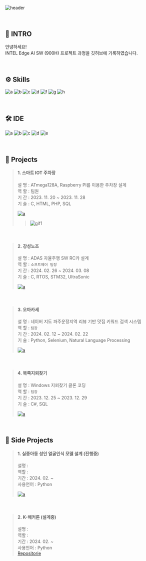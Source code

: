 ![header](https://capsule-render.vercel.app/api?type=venom&height=150&color=c4ff0e&text=PORTFOLIO&section=header&reversal=false&textBg=false&animation=twinkling&desc=mylittlebluebird&descSize=30&descAlign=56&descAlignY=73&fontAlign=50&fontSize=60)


　
## 🙏 INTRO
안녕하세요!  
INTEL Edge AI SW (900H) 프로젝트 과정을 깃허브에 기록하였습니다.  


　
## ⚙ Skills
![a](https://img.shields.io/badge/C-00599C?style=for-the-badge&logo=c&logoColor=white) ![b](https://img.shields.io/badge/Python-14354C?style=for-the-badge&logo=python&logoColor=white) ![c](https://img.shields.io/badge/MySQL-00000F?style=for-the-badge&logo=mysql&logoColor=white) ![d](https://img.shields.io/badge/Raspberry%20Pi-A22846?style=for-the-badge&logo=Raspberry%20Pi&logoColor=white) ![f](https://img.shields.io/badge/STM32-03234B?style=for-the-badge&logo=stmicroelectronics&logoColor=white) ![g](https://img.shields.io/badge/Selenium-43B02A?style=for-the-badge&logo=selenium&logoColor=white) ![h](https://img.shields.io/badge/Tensorflow-FF6F00?style=for-the-badge&logo=tensorflow&logoColor=white)


　
## 🛠 IDE
![a](https://img.shields.io/badge/Colab-F9AB00?style=for-the-badge&logo=googlecolab&color=525252) ![b](https://img.shields.io/badge/PyCharm-000000.svg?&style=for-the-badge&logo=PyCharm&logoColor=white) ![c](https://img.shields.io/badge/Visual_Studio-5C2D91?style=for-the-badge&logo=visual%20studio&logoColor=white) ![d](https://img.shields.io/badge/Visual_Studio_Code-0078D4?style=for-the-badge&logo=visual%20studio%20code&logoColor=white) ![e](https://img.shields.io/badge/Arduino_IDE-00979D?style=for-the-badge&logo=arduino&logoColor=white)


　
## 💼 Projects
> #### 1. 스마트 IOT 주차장 
> 설 명 : ATmega128A, Raspberry PI를 이용한 주차장 설계  
> 역 할 : 팀원  
> 기 간 : 2023. 11. 20 ~ 2023. 11. 28  
> 기 술 : C, HTML, PHP, SQL  
>      
> <a href="https://github.com/mylittlebluebird/iot_parking_system/">![a](https://img.shields.io/badge/GitHub-100000?style=for-the-badge&logo=github&logoColor=white)</a>  
>
>> ![gif1](./img/iot_parking.gif)   
>>  
>>  

　 
> #### 2. 강성노조
> 설 명 : ADAS 자율주행 SW RC카 설계  
> 역 할 : `소프트웨어 팀장`   
> 기 간 : 2024. 02. 26 ~ 2024. 03. 08  
> 기 술 : C, RTOS, STM32, UltraSonic  
>      
> <a href="https://github.com/mylittlebluebird/iot_parking_system/">![a](https://img.shields.io/badge/GitHub-100000?style=for-the-badge&logo=github&logoColor=white)</a>  
>


　  
> #### 3. 오마카세
> 설 명 : 네이버 지도 파주운정지역 리뷰 기반 맛집 키워드 검색 시스템   
> 역 할 : `팀장`   
> 기 간 : 2024. 02. 12 ~ 2024. 02. 22  
> 기 술 : Python, Selenium, Natural Language Processing  
>      
> <a href="https://github.com/mylittlebluebird/iot_parking_system/">![a](https://img.shields.io/badge/GitHub-100000?style=for-the-badge&logo=github&logoColor=white)</a>  
>


　
> #### 4. 북쪽지뢰찾기
> 설 명 : Windows 지뢰찾기 클론 코딩  
> 역 할 : `팀장`    
> 기 간 : 2023. 12. 25 ~ 2023. 12. 29  
> 기 술 : C#, SQL    
>      
> <a href="https://github.com/shinht97/foot_print_project">![a](https://img.shields.io/badge/GitHub-100000?style=for-the-badge&logo=github&logoColor=white)</a>   
>


　　  
## 📃 Side Projects
> #### 1. 실종아동 성인 얼굴인식 모델 설계 (진행중)
> 설명 :   
> 역할 :    
> 기간 : 2024. 02. ~  
> 사용언어 : Python
>   
> <a href="https://github.com/shinht97/foot_print_project">![a](https://img.shields.io/badge/GitHub-100000?style=for-the-badge&logo=github&logoColor=white)</a>    
>


　
> #### 2. K-해커톤 (설계중)
> 설명 :   
> 역할 :    
> 기간 : 2024. 02. ~  
> 사용언어 : Python   
> [Repositorie](https://github.com/mylittlebluebird/omakase/)  
>


　
---
